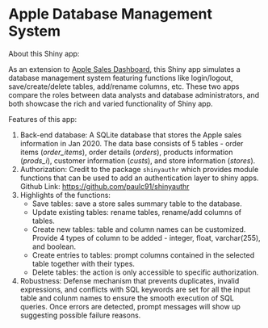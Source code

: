 # Apple Database Management System

About this Shiny app:

As an extension to [Apple Sales Dashboard](https://yujiexiang.shinyapps.io/apple_sales_dashboard/), this Shiny app simulates a database management system featuring functions like login/logout, save/create/delete tables, add/rename columns, etc. These two apps compare the roles between data analysts and database administrators, and both showcase the rich and varied functionality of Shiny app.

Features of this app:

1. Back-end database: A SQLite database that stores the Apple sales information in Jan 2020.  The data base consists of 5 tables - order items (*order_items*), order details (*orders*), products information (*prods_i*), customer information (*custs*), and store information (*stores*). 
2. Authorization: Credit to the package `shinyauthr` which provides module functions that can be used to add an authentication layer to shiny apps. Github Link: https://github.com/paulc91/shinyauthr
3. Highlights of the functions:
    - Save tables: save a store sales summary table to the database.
    - Update existing tables: rename tables, rename/add columns of tables.
    - Create new tables: table and column names can be customized. Provide 4 types of column to be added - integer, float, varchar(255), and boolean. 
    - Create entries to tables:  prompt columns contained in the selected table together with their types. 
    - Delete tables: the action is only accessible to specific authorization.
4. Robustness: Defense mechanism that prevents duplicates, invalid expressions, and conflicts with SQL keywords are set for all the input table and colunm names to ensure the smooth execution of SQL queries. Once errors are detected, prompt messages will show up suggesting possible failure reasons. 
